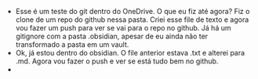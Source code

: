- Esse é um teste do git dentro do OneDrive. O que eu fiz até agora? Fiz o clone de um repo do github nessa pasta. Criei esse file de texto e agora vou fazer um push para ver se vai para o repo no github. Já há um gitignore com a pasta .obsidian, apesar de eu ainda não ter transformado a pasta em um vault.
- Ok, já estou dentro do obsidian. O file anterior estava .txt e alterei para .md. Agora vou fazer o push e ver se está tudo bem no github.
- 

